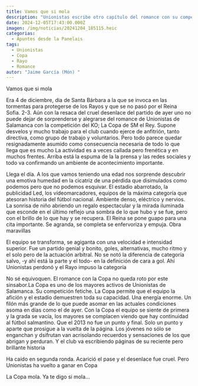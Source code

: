 ```yaml
---
title: Vamos que si mola
description: "Unionistas escribe otro capítulo del romance con su competicion fetiche "
date: 2024-12-05T17:43:00.000Z
imagen: /img/noticias/20241204_185115.heic
categorias:
  - Apuntes desde la Panelais
tags:
  - Unionistas
  - Copa
  - Rayo
  - Romance
autor: "Jaime García (Món) "
---
```

Vamos que si mola 

Era 4 de diciembre, dia de Santa Bárbara a la que se invoca en las tormentas para protegerse de los Rayos y que se no pasó por el Reina Sofia. 2-3. Aún con la resaca del cruel desenlace del partido de ayer uno no puede dejar de sorprenderse y alegrarse del romance de Unionistas de Salamanca con la competición del KO; La Copa de SM el Rey. Supone desvelos y mucho trabajo para el club cuando ejerce de anfitrión, tanto directiva, como grupo de trabajo y voluntarios. Pero todo parece quedar resignadamente asumido como consecuencia necesaria de todo lo que llega que es mucho La actividad es a veces callada pero frenética y en muchos frentes. Arriba está la espuma de la la prensa y las redes sociales y todo va confirmando un ambiente de acontecimiento importante. 

Llega el día. A los que vamos teniendo una edad nos sorprende descubrir una emotiva humedad en la cicatriz de una pérdida que disimulados como podemos pero que no podemos esquivar. El estadio abarrotado, la publicidad Led, los vídeomarcadores, equipos de la máxima categoría que atesoran historia del fútbol nacional. Ambiente denso, eléctrico y nervios. La sonrisa de niño abriendo un regalo espectacular y la mirada iluminada que esconde en el último reflejo una sombra de lo que hubo y se fue, pero con el brillo de lo que hay y se recupera. El Reina se pone guapo para una cita importante. Se agranda, se completa se enfervoriza y empuja. Obra maravillas 

El equipo se transforma, se agiganta con una velocidad e intensidad superior. Fue un partido genial y bonito, goles, alternativas, mucho ritmo y el solo pero de la actuación arbitral. No se notó la diferencia de categoría salvo, -y ahí está la parte y el todo-   en la definición de cara a gol. Ahí Unionistas perdonó y el Rayo impuso la categoría



No sé equivoquen. El romance con la Copa no queda roto por este sinsabor.La Copa es uno de los mayores activos de Unionistas de Salamanca. Su competición fetiche. La Copa permite que el equipo la afición y el estadio demuestren toda su capacidad. Una energía enorme. Un filón más grande de lo que puede asomar en las actuales condiciones asoma en días como el de ayer. Con la Copa el equipo se siente de primera y la grada se vacía, los mayores se complacen viendo que hay continuidad al fútbol salmantino. Que el 2013 no fue un punto y final. Solo un punto y aparte que prosigue a la vuelta de la página. Los  jóvenes no sólo se enganchan y dsifrutan van acrisolando recuerdos y sensaciones de los que abrigan y perduran. Y el club va escribiendo páginas de su reciente pero brillante historia 

Ha caído en segunda ronda. Acarició el pase y el desenlace fue cruel. Pero Unionistas ha vuelto a ganar en Copa 

La Copa mola. Ya te digo si mola...
